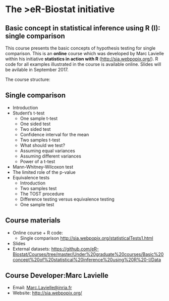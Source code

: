 # The >eR-Biostat initiative
## Basic concept in statistical inference using R (I): single comparison

This course presents the basic concepts of  hypothesis testing for single comparison. 
This is an **online** course which was developed by Marc Lavielle within his initiative **statistics in action with R** (http://sia.webpopix.org/).  R code for all examples illustrated in the course is available online. Slides will be avilable in September 2017.

The course structure:

## Single comparison
* Introduction
* Student’s t-test
  + One sample t-test
  + One sided test
  + Two sided test
  + Confidence interval for the mean
  + Two samples t-test
  + What should we test?
  + Assuming equal variances
  + Assuming different variances
  + Power of a t-test
*  Mann-Whitney-Wilcoxon test
* The limited role of the p-value
* Equivalence tests
  + Introduction
  + Two samples test
  + The TOST procedure
  + Difference testing versus equivalence testing
  + One sample test

## Course materials
* Online course + R code:
  + Single comparison http://sia.webpopix.org/statisticalTests1.html
* Slides
* External datasets: https://github.com/eR-Biostat/Courses/tree/master/Under%20graduate%20courses/Basic%20concept%20of%20statistical%20inference%20using%20R%20-I/Data

## Course Developer:Marc Lavielle 
* Email: Marc.Lavielle@inria.fr
* Website: http://sia.webpopix.org/ 

